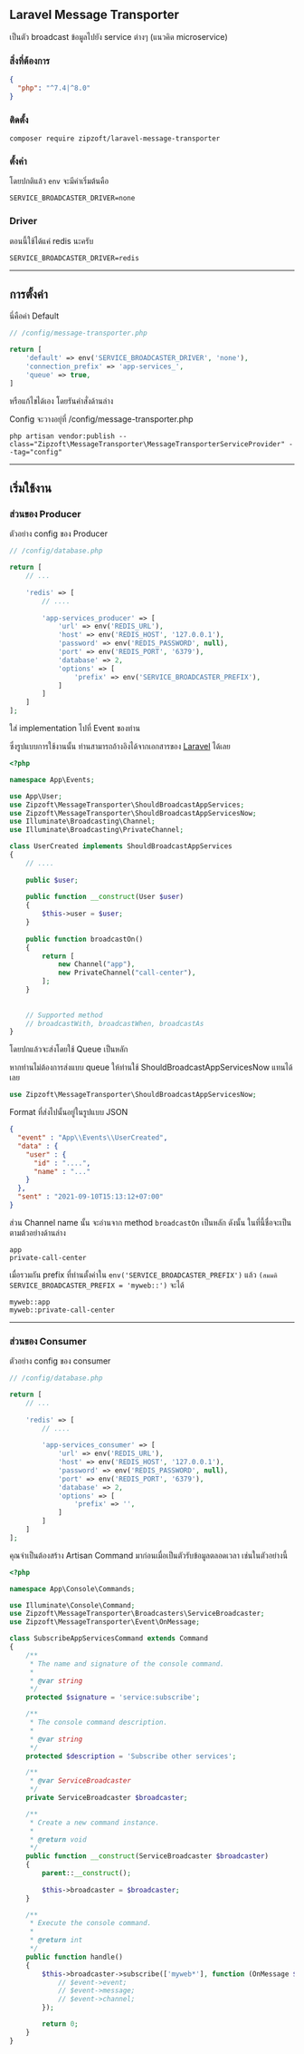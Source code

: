 ## Laravel Message Transporter

เป็นตัว broadcast ข้อมูลไปยัง service ต่างๆ (แนวคิด microservice)


### สิ่งที่ต้องการ
```json
{
  "php": "^7.4|^8.0"
}
```


### ติดตั้ง
```
composer require zipzoft/laravel-message-transporter
```

### ตั้งค่า
โดยปกติแล้ว `env` จะมีค่าเริ่มต้นคือ
```
SERVICE_BROADCASTER_DRIVER=none
```

### Driver
ตอนนี้ใช้ได้แค่ redis นะครับ
```
SERVICE_BROADCASTER_DRIVER=redis 
```



---


## การตั้งค่า

นี่คือค่า Default
```php
// /config/message-transporter.php

return [
    'default' => env('SERVICE_BROADCASTER_DRIVER', 'none'),
    'connection_prefix' => 'app-services_',
    'queue' => true,
]
```



หรือแก้ไขได้เอง โดยรันคำสั่งด้านล่าง

Config จะวางอยุ่ที่ /config/message-transporter.php
```
php artisan vendor:publish --class="Zipzoft\MessageTransporter\MessageTransporterServiceProvider" --tag="config"
```

---

## เริ่มใช้งาน

### ส่วนของ Producer

ตัวอย่าง config ของ Producer
```php
// /config/database.php

return [
    // ...
    
    'redis' => [
        // ....
        
        'app-services_producer' => [
            'url' => env('REDIS_URL'),
            'host' => env('REDIS_HOST', '127.0.0.1'),
            'password' => env('REDIS_PASSWORD', null),
            'port' => env('REDIS_PORT', '6379'),
            'database' => 2,
            'options' => [
                'prefix' => env('SERVICE_BROADCASTER_PREFIX'),
            ]
        ]
    ]
];
```


ใส่ implementation ไปที่ Event ของท่าน

ซึ่งรูปแบบการใช้งานนั้น ท่านสามารถอ้างอิงได้จากเอกสารของ [Laravel](https://laravel.com/docs/broadcasting) ได้เลย

```php
<?php

namespace App\Events;

use App\User;
use Zipzoft\MessageTransporter\ShouldBroadcastAppServices;
use Zipzoft\MessageTransporter\ShouldBroadcastAppServicesNow;
use Illuminate\Broadcasting\Channel;
use Illuminate\Broadcasting\PrivateChannel;

class UserCreated implements ShouldBroadcastAppServices
{
    // ....
    
    public $user;
    
    public function __construct(User $user)
    {
        $this->user = $user;
    }
    
    public function broadcastOn()
    {
        return [
            new Channel("app"),
            new PrivateChannel("call-center"),
        ];
    }
    
    
    // Supported method
    // broadcastWith, broadcastWhen, broadcastAs
}
```


โดยปกแล้วจะส่งโดยใช้ Queue เป็นหลัก

หากท่านไม่ต้องการส่งแบบ queue ให้ท่านใช้ ShouldBroadcastAppServicesNow แทนได้เลย
```php
use Zipzoft\MessageTransporter\ShouldBroadcastAppServicesNow;
```


Format ที่ส่งไปนั้นอยู่ในรูปแบบ JSON

```json
{
  "event" : "App\\Events\\UserCreated",
  "data" : {
    "user" : {
      "id" : "....",
      "name" : "..."
    }
  },
  "sent" : "2021-09-10T15:13:12+07:00"
}
```
ส่วน Channel name นั้น จะอ่านจาก method `broadcastOn` เป็นหลัก
ดังนั้น ในที่นี้ชื่อจะเป็นตามต้วอย่างด้านล่าง
```
app
private-call-center
```

เมื่อรวมกัน prefix ที่ท่านตั้งค่าใน `env('SERVICE_BROADCASTER_PREFIX')` แล้ว `(สมมติ SERVICE_BROADCASTER_PREFIX = 'myweb::')`
จะได้
```
myweb::app
myweb::private-call-center
```
--- 

### ส่วนของ Consumer


ตัวอย่าง config ของ consumer
```php
// /config/database.php

return [
    // ...
    
    'redis' => [
        // ....
        
        'app-services_consumer' => [
            'url' => env('REDIS_URL'),
            'host' => env('REDIS_HOST', '127.0.0.1'),
            'password' => env('REDIS_PASSWORD', null),
            'port' => env('REDIS_PORT', '6379'),
            'database' => 2,
            'options' => [
                'prefix' => '',
            ]
        ]
    ]
];
```


คุณจำเป็นต้องสร้าง Artisan Command มาก่อนเมื่อเป็นตัวรับข้อมูลตลอดเวลา เช่นในตัวอย่างนี้

```php
<?php

namespace App\Console\Commands;

use Illuminate\Console\Command;
use Zipzoft\MessageTransporter\Broadcasters\ServiceBroadcaster;
use Zipzoft\MessageTransporter\Event\OnMessage;

class SubscribeAppServicesCommand extends Command
{
    /**
     * The name and signature of the console command.
     *
     * @var string
     */
    protected $signature = 'service:subscribe';

    /**
     * The console command description.
     *
     * @var string
     */
    protected $description = 'Subscribe other services';

    /**
     * @var ServiceBroadcaster 
     */
    private ServiceBroadcaster $broadcaster;

    /**
     * Create a new command instance.
     *
     * @return void
     */
    public function __construct(ServiceBroadcaster $broadcaster)
    {
        parent::__construct();
        
        $this->broadcaster = $broadcaster;
    }

    /**
     * Execute the console command.
     *
     * @return int
     */
    public function handle()
    {
        $this->broadcaster->subscribe(['myweb*'], function (OnMessage $event) {
            // $event->event;
            // $event->message;
            // $event->channel;
        });

        return 0;
    }
}
```

